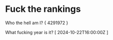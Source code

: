 # Fuck the rankings

Who the hell am I?
{ 4291972 }

What fucking year is it?
[ 2024-10-22T16:00:00Z ]
